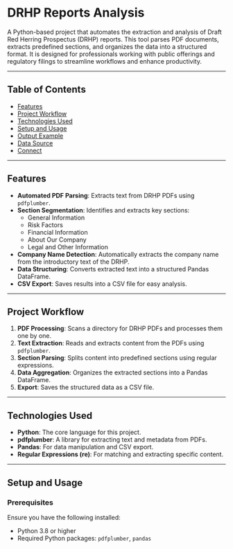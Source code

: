 # DRHP Reports Analysis

A Python-based project that automates the extraction and analysis of Draft Red Herring Prospectus (DRHP) reports. This tool parses PDF documents, extracts predefined sections, and organizes the data into a structured format. It is designed for professionals working with public offerings and regulatory filings to streamline workflows and enhance productivity.

---

## Table of Contents
- [Features](#features)
- [Project Workflow](#project-workflow)
- [Technologies Used](#technologies-used)
- [Setup and Usage](#setup-and-usage)
- [Output Example](#output-example)
- [Data Source](#data-source)
- [Connect](#connect)

---

## Features

- **Automated PDF Parsing**: Extracts text from DRHP PDFs using `pdfplumber`.
- **Section Segmentation**: Identifies and extracts key sections:
  - General Information
  - Risk Factors
  - Financial Information
  - About Our Company
  - Legal and Other Information
- **Company Name Detection**: Automatically extracts the company name from the introductory text of the DRHP.
- **Data Structuring**: Converts extracted text into a structured Pandas DataFrame.
- **CSV Export**: Saves results into a CSV file for easy analysis.

---

## Project Workflow

1. **PDF Processing**: Scans a directory for DRHP PDFs and processes them one by one.
2. **Text Extraction**: Reads and extracts content from the PDFs using `pdfplumber`.
3. **Section Parsing**: Splits content into predefined sections using regular expressions.
4. **Data Aggregation**: Organizes the extracted sections into a Pandas DataFrame.
5. **Export**: Saves the structured data as a CSV file.

---

## Technologies Used

- **Python**: The core language for this project.
- **pdfplumber**: A library for extracting text and metadata from PDFs.
- **Pandas**: For data manipulation and CSV export.
- **Regular Expressions (re)**: For matching and extracting specific content.

---

## Setup and Usage

### Prerequisites

Ensure you have the following installed:
- Python 3.8 or higher
- Required Python packages: `pdfplumber`, `pandas`

